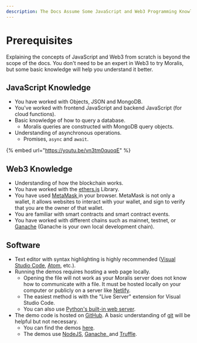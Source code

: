```yaml
---
description: The Docs Assume Some JavaScript and Web3 Programming Knowledge.
---
```


# Prerequisites

Explaining the concepts of JavaScript and Web3 from scratch is beyond the scope of the docs. You don't need to be an expert in Web3 to try Moralis, but some basic knowledge will help you understand it better.

## JavaScript Knowledge

* You have worked with Objects, JSON and MongoDB.
* You've worked with frontend JavaScript and backend JavaScript (for cloud functions).
* Basic knowledge of how to query a database.
  * Moralis queries are constructed with MongoDB query objects.
* Understanding of asynchronous operations.
  * Promises, `async` and `await`.

{% embed url="https://youtu.be/vn3tm0quoqE" %}

## Web3 Knowledge

* Understanding of how the blockchain works.
* You have worked with the [ethers.js](https://docs.ethers.io/v5/) Library.
* You have used [MetaMask ](https://metamask.io)in your browser. MetaMask is not only a wallet, it allows websites to interact with your wallet, and sign to verify that you are the owner of that wallet.
* You are familiar with smart contracts and smart contract events.
* You have worked with different chains such as mainnet, testnet, or [Ganache](https://www.trufflesuite.com/ganache) (Ganache is your own local development chain).

## Software

* Text editor with syntax highlighting is highly recommended ([Visual Studio Code](https://code.visualstudio.com), [Atom](https://atom.io), etc.).
* Running the demos requires hosting a web page locally.
  * Opening the file will not work as your Moralis server does not know how to communicate with a file. It must be hosted locally on your computer or publicly on a server like [Netlify](https://www.netlify.com).
  * The easiest method is with the "Live Server" extension for Visual Studio Code.
  * You can also use [Python's built-in web server](https://wtmatter.com/python-simple-http-server/).
* The demo code is hosted on [GitHub](https://github.com). A basic understanding of [git](https://git-scm.com/doc) will be helpful but not necessary.
  * You can find the demos [here](https://github.com/MoralisWeb3/demo-apps).
  * The demos use [NodeJS](https://nodejs.org/en/), [Ganache, ](https://www.trufflesuite.com/ganache)and [Truffle](https://www.trufflesuite.com/truffle).

